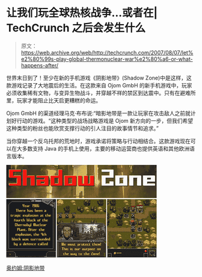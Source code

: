 # 让我们玩全球热核战争…或者在| TechCrunch 之后会发生什么

> 原文：<https://web.archive.org/web/http://techcrunch.com/2007/08/07/let%e2%80%99s-play-global-thermonuclear-war%e2%80%a6-or-what-happens-after/>

世界末日到了！至少在新的手机游戏《阴影地带》(Shadow Zone)中是这样，这款游戏记录了大地震后的生活。在这款来自 Ojom GmbH 的新手机游戏中，玩家必须收集稀有文物，与变异生物战斗，并穿越不祥的禁区到达震中。只有在避难所里，玩家才能阻止比天启更糟糕的命运。

Ojom GmbH 的渠道经理马克·布布说:“暗影地带是一款让玩家在攻击敌人之前就计划好行动的游戏。“这种类型的战场战略游戏是 Ojom 新方向的一步，但我们希望这种类型的粉丝也能欣赏支撑行动的引人注目的故事情节和追求。”

当你穿越一个反乌托邦的荒地时，游戏承诺将策略与行动相结合。这款游戏现在可以在大多数支持 Java 的手机上使用，主要的移动运营商也提供英语和其他欧洲语言版本。

![shadow.jpg](img/f7442b3606a3c9e55e9b2649e5c7adad.png)

[奥约姆:阴影地带](https://web.archive.org/web/20160329114336/http://www.ojom.com/?id=74)